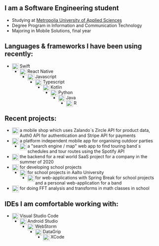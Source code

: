 ## I am a Software Engineering student
- Studying at [Metropolia University of Applied Sciences](https://www.metropolia.fi/en)
- Degree Program in Information and Communication Technology
- Majoring in Mobile Solutions, final year

## Languages & frameworks I have been using recently:
- Swift<img align="left" alt="swift" width="22px" src="https://cdn.jsdelivr.net/npm/simple-icons@v3/icons/swift.svg"/>
- React Native<img align="left" alt="react" width="22px" src="https://cdn.jsdelivr.net/npm/simple-icons@v3/icons/react.svg"/>
- Javascript<img align="left" alt="javascript" width="22px" src="https://cdn.jsdelivr.net/npm/simple-icons@v3/icons/javascript.svg"/>
- Typescript<img align="left" alt="typescript" width="22px" src="https://cdn.jsdelivr.net/npm/simple-icons@v3/icons/typescript.svg"/>
- Kotlin<img align="left" alt="android" width="22px" src="https://cdn.jsdelivr.net/npm/simple-icons@v3/icons/kotlin.svg"/>
- Python<img align="left" alt="python" width="22px" src="https://cdn.jsdelivr.net/npm/simple-icons@v3/icons/python.svg"/>
- Java<img align="left" alt="Java" width="22px" src="https://cdn.jsdelivr.net/npm/simple-icons@v3/icons/java.svg"/>
- R<img align="left" alt="R" width="22px" src="https://cdn.jsdelivr.net/npm/simple-icons@v3/icons/r.svg"/>

## Recent projects:

- <img align="left" alt="swift" width="22px" src="https://cdn.jsdelivr.net/npm/simple-icons@v3/icons/swift.svg"/>a mobile shop which uses Zalando´s Zircle API for product data, Auth0 API for authentication and Stripe API for payments<br/>
- <img align="left" alt="react" width="22px" src="https://cdn.jsdelivr.net/npm/simple-icons@v3/icons/react.svg"/>a platform independent mobile app for organising outdoor parties<br/>
- <img align="left" alt="javascript" width="22px" src="https://cdn.jsdelivr.net/npm/simple-icons@v3/icons/javascript.svg"/>a "search engine / map" web app to find touring band´s schedules and tour routes using the Spotify API<br/>
- <img align="left" alt="typescript" width="22px" src="https://cdn.jsdelivr.net/npm/simple-icons@v3/icons/typescript.svg"/>the backend for a real world SaaS project for a company in the summer of 2020 <br/>
- <img align="left" alt="android" width="22px" src="https://cdn.jsdelivr.net/npm/simple-icons@v3/icons/kotlin.svg"/>for developing school projects<br/>
- <img align="left" alt="python" width="22px" src="https://cdn.jsdelivr.net/npm/simple-icons@v3/icons/python.svg"/>for school projects in Aalto University<br/>
- <img align="left" alt="Java" width="22px" src="https://cdn.jsdelivr.net/npm/simple-icons@v3/icons/java.svg"/>for web-applications with Spring Break for school projects and a personal web-application for a band<br/>
- <img align="left" alt="R" width="22px" src="https://cdn.jsdelivr.net/npm/simple-icons@v3/icons/r.svg"/>for doing FFT analysis and transforms in math classes in school<br/>

## IDEs I am comfortable working with:
- Visual Studio Code<img align="left" alt="visual studio code" width="22px" src="https://cdn.jsdelivr.net/npm/simple-icons@v3/icons/visualstudiocode.svg"/>
- Android Studio<img align="left" alt="android studio" width="22px" src="https://cdn.jsdelivr.net/npm/simple-icons@v3/icons/androidstudio.svg"/>
- WebStorm<img align="left" alt="webstorm" width="22px" src="https://cdn.jsdelivr.net/npm/simple-icons@v3/icons/webstorm.svg"/>
- DataGrip<img align="left" alt="xcode" width="22px" src="https://cdn.jsdelivr.net/npm/simple-icons@v3/icons/jetbrains.svg"/>
- XCode<img align="left" alt="xcode" width="22px" src="https://cdn.jsdelivr.net/npm/simple-icons@v3/icons/xcode.svg"/>
